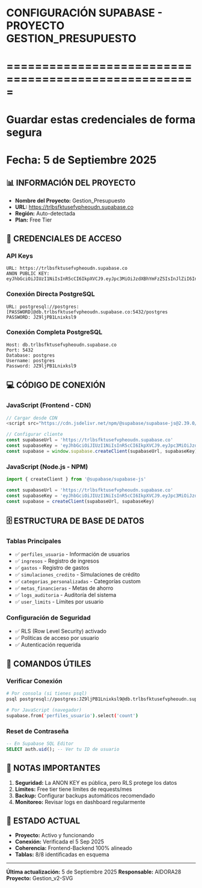 # CONFIGURACIÓN SUPABASE - PROYECTO GESTION_PRESUPUESTO
# =====================================================
# Guardar estas credenciales de forma segura
# Fecha: 5 de Septiembre 2025

## 📊 INFORMACIÓN DEL PROYECTO
- **Nombre del Proyecto:** Gestion_Presupuesto
- **URL:** https://trlbsfktusefvpheoudn.supabase.co
- **Región:** Auto-detectada
- **Plan:** Free Tier

## 🔑 CREDENCIALES DE ACCESO

### API Keys
```
URL: https://trlbsfktusefvpheoudn.supabase.co
ANON PUBLIC KEY: eyJhbGciOiJIUzI1NiIsInR5cCI6IkpXVCJ9.eyJpc3MiOiJzdXBhYmFzZSIsInJlZiI6InRybGJzZmt0dXNlZnZwaGVvdWRuIiwicm9sZSI6ImFub24iLCJpYXQiOjE3NTcwMzg5MDMsImV4cCI6MjA3MjYxNDkwM30.Rg045QrnG6R7kIy3k_8zl8JSiMFwWVN5e08LmZCx6Fc
```

### Conexión Directa PostgreSQL
```
URL: postgresql://postgres:[PASSWORD]@db.trlbsfktusefvpheoudn.supabase.co:5432/postgres
PASSWORD: JZ9ljPB1Lnixksl9
```

### Conexión Completa PostgreSQL
```
Host: db.trlbsfktusefvpheoudn.supabase.co
Port: 5432
Database: postgres
Username: postgres
Password: JZ9ljPB1Lnixksl9
```

## 💻 CÓDIGO DE CONEXIÓN

### JavaScript (Frontend - CDN)
```javascript
// Cargar desde CDN
<script src="https://cdn.jsdelivr.net/npm/@supabase/supabase-js@2.39.0/dist/umd/supabase.min.js"></script>

// Configurar cliente
const supabaseUrl = 'https://trlbsfktusefvpheoudn.supabase.co'
const supabaseKey = 'eyJhbGciOiJIUzI1NiIsInR5cCI6IkpXVCJ9.eyJpc3MiOiJzdXBhYmFzZSIsInJlZiI6InRybGJzZmt0dXNlZnZwaGVvdWRuIiwicm9sZSI6ImFub24iLCJpYXQiOjE3NTcwMzg5MDMsImV4cCI6MjA3MjYxNDkwM30.Rg045QrnG6R7kIy3k_8zl8JSiMFwWVN5e08LmZCx6Fc'
const supabase = window.supabase.createClient(supabaseUrl, supabaseKey)
```

### JavaScript (Node.js - NPM)
```javascript
import { createClient } from '@supabase/supabase-js'

const supabaseUrl = 'https://trlbsfktusefvpheoudn.supabase.co'
const supabaseKey = 'eyJhbGciOiJIUzI1NiIsInR5cCI6IkpXVCJ9.eyJpc3MiOiJzdXBhYmFzZSIsInJlZiI6InRybGJzZmt0dXNlZnZwaGVvdWRuIiwicm9sZSI6ImFub24iLCJpYXQiOjE3NTcwMzg5MDMsImV4cCI6MjA3MjYxNDkwM30.Rg045QrnG6R7kIy3k_8zl8JSiMFwWVN5e08LmZCx6Fc'
const supabase = createClient(supabaseUrl, supabaseKey)
```

## 🗄️ ESTRUCTURA DE BASE DE DATOS

### Tablas Principales
- ✅ `perfiles_usuario` - Información de usuarios
- ✅ `ingresos` - Registro de ingresos
- ✅ `gastos` - Registro de gastos  
- ✅ `simulaciones_credito` - Simulaciones de crédito
- ✅ `categorias_personalizadas` - Categorías custom
- ✅ `metas_financieras` - Metas de ahorro
- ✅ `logs_auditoria` - Auditoría del sistema
- ✅ `user_limits` - Límites por usuario

### Configuración de Seguridad
- ✅ RLS (Row Level Security) activado
- ✅ Políticas de acceso por usuario
- ✅ Autenticación requerida

## 🔄 COMANDOS ÚTILES

### Verificar Conexión
```bash
# Por consola (si tienes psql)
psql postgresql://postgres:JZ9ljPB1Lnixksl9@db.trlbsfktusefvpheoudn.supabase.co:5432/postgres

# Por JavaScript (navegador)
supabase.from('perfiles_usuario').select('count')
```

### Reset de Contraseña
```sql
-- En Supabase SQL Editor
SELECT auth.uid(); -- Ver tu ID de usuario
```

## 📝 NOTAS IMPORTANTES

1. **Seguridad:** La ANON KEY es pública, pero RLS protege los datos
2. **Límites:** Free tier tiene límites de requests/mes
3. **Backup:** Configurar backups automáticos recomendado
4. **Monitoreo:** Revisar logs en dashboard regularmente

## 🚀 ESTADO ACTUAL

- **Proyecto:** Activo y funcionando
- **Conexión:** Verificada el 5 Sep 2025
- **Coherencia:** Frontend-Backend 100% alineado
- **Tablas:** 8/8 identificadas en esquema

---
**Última actualización:** 5 de Septiembre 2025
**Responsable:** AIDORA28
**Proyecto:** Gestion_v2-SVG
